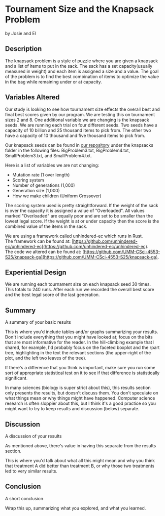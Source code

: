 # Tournament Size and the Knapsack Problem

by Josie and El

## Description

The knapsack problem is a style of puzzle where you are given a knapsack and a list of items to put in the sack. The sack has a set capacity(usually measured in weight) and each item is assigned a size and a value. The goal of the problem is to find the best combination of items to optimize the value in the bag while remaining under or at capacity.

## Variables Altered

Our study is looking to see how tournament size effects the overall best and final best scores given by our program. We are testing this on tournament sizes 2 and 8. One additional variable we are changing is the knapsack seeds. We are running each trial on four different seeds. Two seeds have a capacity of 10 billion and 25 thousand items to pick from. The other two have a capacity of 10 thousand and five thousand items to pick from.

Our knapsack seeds can be found in [our repository](https://github.com/UMM-CSci-4553-S25/knapsack-Josie-El) under the knapsacks folder in the following files: BigProblem3.txt, BigProblem4.txt, SmallProblem3.txt, and SmallProblem4.txt.

Here is a list of variables we are not changing:

- Mutation rate (1 over length)
- Scoring system
- Number of generations (1,000)
- Generation size (1,000)
- How we make children (Uniform Crossover)

The scoring system used is pretty straightforward. If the weight of the sack is over the capacity it is assigned a value of "Overloaded". All values marked "Overloaded" are equally poor and are set to be smaller than the lowest legal score. If the weight is at or under capacity then the score is the combined value of the items in the sack.

We are using a framework called unhindered-ec which runs in Rust.  
The framework can be found at: [https://github.com/unhindered-ec/unhindered-ec](https://github.com/unhindered-ec/unhindered-ec).  
The code we altered can be found at: [https://github.com/UMM-CSci-4553-S25/knapsack-ga](https://github.com/UMM-CSci-4553-S25/knapsack-ga).

## Experiential Design

We are running each tournament size on each knapsack seed 30 times. This totals to 240 runs. After each run we recorded the overall best score and the best legal score of the last generation.

## Summary

A summary of your basic results

This is where you'd include tables and/or graphs summarizing your results. Don't include everything that you might have looked at; focus on the bits that are most informative for the reader. In the hill-climbing example that I shared, for example, I'd probably focus on the faceted boxplot and the rpart tree, highlighting in the text the relevant sections (the upper-right of the plot, and the left two leaves of the tree).

If there's a difference that you think is important, make sure you run some sort of appropriate statistical test on it to see if that difference is statistically significant.

In many sciences (biology is super strict about this), this results section only presents the results, but doesn't discuss them. You don't speculate on what things mean or why things might have happened. Computer science research is often sloppier about this, but I think it's a good practice so you might want to try to keep results and discussion (below) separate.

## Discussion

A discussion of your results

As mentioned above, there's value in having this separate from the results section.

This is where you'd talk about what all this might mean and why you think that treatment A did better than treatment B, or why those two treatments led to very similar results.

## Conclusion

A short conclusion

Wrap this up, summarizing what you explored, and what you learned.
